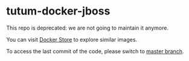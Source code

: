 tutum-docker-jboss
===================

This repo is deprecated: we are not going to maintain it anymore.

You can visit [Docker Store](https://store.docker.com) to explore similar images.

To access the last commit of the code, please switch to [master branch](https://github.com/tutumcloud/jboss/tree/master).
